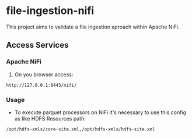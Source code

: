 # file-ingestion-nifi
This project aims to validate a file ingestion aproach within Apache NiFi.

## Access Services

### Apache NiFi
1. On you browser access:
```
http://127.0.0.1:8443/nifi/
```

### Usage

- To execute parquet processors on NiFi it's necessary to use this config as like HDFS Resources path:
```
/opt/hdfs-xmls/core-site.xml,/opt/hdfs-xmls/hdfs-site.xml
``` 